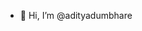 - 👋 Hi, I’m @adityadumbhare


<!---
adityadumbhare/adityadumbhare is a ✨ special ✨ repository because its `README.md` (this file) appears on your GitHub profile.
You can click the Preview link to take a look at your changes.
--->

